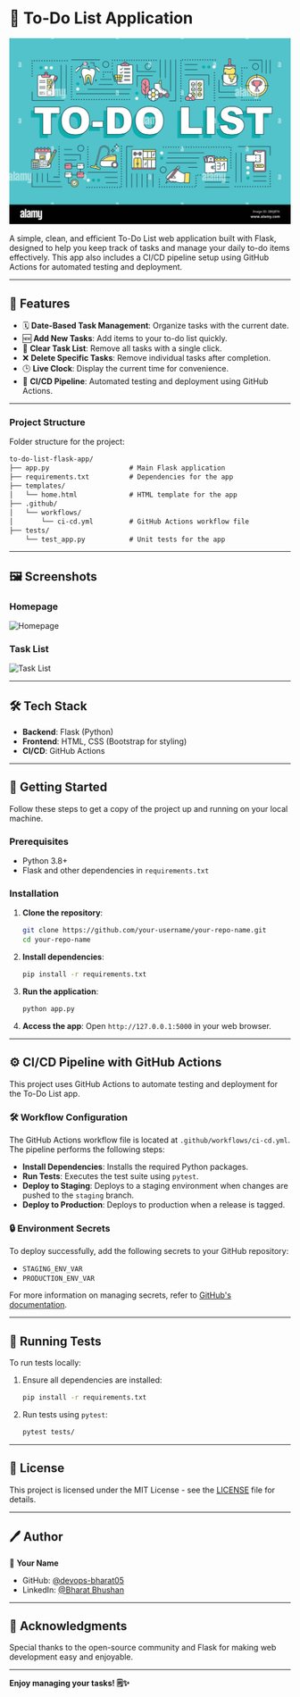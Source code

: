 # 📝 To-Do List Application

![Alt text](./imgs/to-do-list-word-concepts-banner.jpg)

A simple, clean, and efficient To-Do List web application built with Flask, designed to help you keep track of tasks and manage your daily to-do items effectively. This app also includes a CI/CD pipeline setup using GitHub Actions for automated testing and deployment.

---

## 🌟 Features

- 🗓️ **Date-Based Task Management**: Organize tasks with the current date.
- 🆕 **Add New Tasks**: Add items to your to-do list quickly.
- 🧹 **Clear Task List**: Remove all tasks with a single click.
- ❌ **Delete Specific Tasks**: Remove individual tasks after completion.
- 🕒 **Live Clock**: Display the current time for convenience.
- 🚀 **CI/CD Pipeline**: Automated testing and deployment using GitHub Actions.

---

### Project Structure

Folder structure for the project:

```
to-do-list-flask-app/
├── app.py                    # Main Flask application
├── requirements.txt          # Dependencies for the app
├── templates/
│   └── home.html             # HTML template for the app
├── .github/
│   └── workflows/
│       └── ci-cd.yml         # GitHub Actions workflow file
├── tests/
    └── test_app.py           # Unit tests for the app

```

---

## 🖼️ Screenshots

### Homepage
![Homepage](https://user-images.githubusercontent.com/xyz/your-homepage-image-path.png)

### Task List
![Task List](https://user-images.githubusercontent.com/xyz/your-tasklist-image-path.png)

---

## 🛠️ Tech Stack

- **Backend**: Flask (Python)
- **Frontend**: HTML, CSS (Bootstrap for styling)
- **CI/CD**: GitHub Actions

---

## 🚀 Getting Started

Follow these steps to get a copy of the project up and running on your local machine.

### Prerequisites

- Python 3.8+
- Flask and other dependencies in `requirements.txt`

### Installation

1. **Clone the repository**:
   ```bash
   git clone https://github.com/your-username/your-repo-name.git
   cd your-repo-name
   ```

2. **Install dependencies**:
   ```bash
   pip install -r requirements.txt
   ```

3. **Run the application**:
   ```bash
   python app.py
   ```

4. **Access the app**: Open `http://127.0.0.1:5000` in your web browser.

---

## ⚙️ CI/CD Pipeline with GitHub Actions

This project uses GitHub Actions to automate testing and deployment for the To-Do List app.

### 🛠️ Workflow Configuration

The GitHub Actions workflow file is located at `.github/workflows/ci-cd.yml`. The pipeline performs the following steps:

- **Install Dependencies**: Installs the required Python packages.
- **Run Tests**: Executes the test suite using `pytest`.
- **Deploy to Staging**: Deploys to a staging environment when changes are pushed to the `staging` branch.
- **Deploy to Production**: Deploys to production when a release is tagged.

### 🔒 Environment Secrets

To deploy successfully, add the following secrets to your GitHub repository:

- `STAGING_ENV_VAR`
- `PRODUCTION_ENV_VAR`

For more information on managing secrets, refer to [GitHub's documentation](https://docs.github.com/en/actions/security-guides/encrypted-secrets).

---

## 🧪 Running Tests

To run tests locally:

1. Ensure all dependencies are installed:
   ```bash
   pip install -r requirements.txt
   ```

2. Run tests using `pytest`:
   ```bash
   pytest tests/
   ```

---

## 📄 License

This project is licensed under the MIT License - see the [LICENSE](LICENSE) file for details.

---

## 🖊️ Author

👤 **Your Name**

- GitHub: [@devops-bharat05](https://github.com/devops-bharat05)
- LinkedIn: [@Bharat Bhushan](https://www.linkedin.com/in/bharat-bhushan-devops)

---

## 📣 Acknowledgments

Special thanks to the open-source community and Flask for making web development easy and enjoyable.

---

**Enjoy managing your tasks! 🗒️✨**
